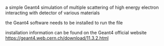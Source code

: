 a simple Geant4 simulation of multiple scattering of high energy electron interacting with detector of various materials

the Geant4 software needs to be installed to run the file

installation information can be found on the Geant4 official website
https://geant4.web.cern.ch/download/11.3.2.html

